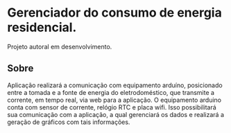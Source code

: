 # Gerenciador do consumo de energia residencial.

Projeto autoral em desenvolvimento.

## Sobre

Aplicação realizará a comunicação com equipamento arduíno, posicionado entre a tomada e a fonte de energia do eletrodoméstico, que transmite a corrente, em tempo real, via web para a aplicação. 
O equipamento arduino conta com sensor de corrente, relógio RTC e placa wifi. Isso possibilitará sua comunicação com a aplicação, a qual gerenciará os dados e realizará a geração de gráficos com tais informações.
